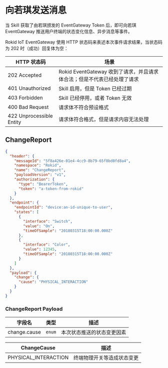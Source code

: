 # 向若琪发送消息

当 Skill 获取了由若琪颁发的 EventGateway Token 后，即可向若琪 EventGateway 推送用户终端的状态变化信息、异步消息等事件。

Rokid IoT EventGateway 使用 HTTP 状态码来表述本次事件请求结果，当状态码为 202 时（成功）回复体为空：

HTTP 状态码 |	场景
--- | ---
202 Accepted |	Rokid EventGateway 收到了请求，并且请求体合法；但是不代表已经处理了请求
401 Unauthorized |	Skill 启用，但是 Token 已经过期
403 Forbidden |	Skill 已经停用，或者 Token 无效
400 Bad Request |	请求体不符合预设格式
422 Unprocessible Entity |	请求体符合格式，但是请求内容无法处理

## ChangeReport

```json
{
  "header": {
    "messageId": "5f8a426e-01e4-4cc9-8b79-65f8bd0fd8a4",
    "namespace": "Rokid",
    "name": "ChangeReport",
    "payloadVersion": "v1",
    "authorization": {
      "type": "BearerToken",
      "token": "a-token-from-rokid"
    }
  },
  "endpoint": {
    "endpointId": "device:an-id-unique-to-user",
    "states": [
      {
        "interface": "Switch",
        "value": "On",
        "timeOfSample": "20180315T18:00:00.000Z"
      },
      {
        "interface": "Color",
        "value": 12345,
        "timeOfSample": "20180315T18:00:00.000Z"
      }
    ]
  },
  "payload": {
    "change": {
      "cause": "PHYSICAL_INTERACTION"
    }
  }
}
```

### ChangeReport Payload

字段名 | 类型 | 描述
--- | --- | ---
change.cause | `enum` | 本次状态推送的状态变更因素

ChangeCause | 描述
--- | ---
PHYSICAL_INTERACTION | 终端物理开关等造成状态变更
